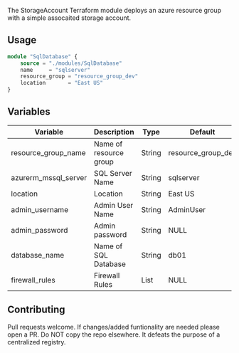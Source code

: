 The StorageAccount Terraform module deploys an azure resource group with a simple assocaited storage account.

## Usage

```terraform
module "SqlDatabase" {
    source = "./modules/SqlDatabase"
    name     = "sqlserver"
    resource_group = "resource_group_dev"
    location       = "East US"
}

```

## Variables

| Variable             	| Description            	| Type    	| Default            	| Required 	|
|----------------------	|------------------------	|---------	|--------------------	|----------	|
| resource_group_name  	| Name of resource group 	| String  	| resource_group_dev 	| True     	|
| azurerm_mssql_server 	| SQL Server Name        	| String  	| sqlserver          	| True     	|
| location             	| Location               	| String  	| East US            	| True     	|
| admin_username       	| Admin User Name        	| String  	| AdminUser          	| True     	|
| admin_password       	| Admin password         	| String  	| NULL               	| True     	|
| database_name        	| Name of SQL Database   	| String  	| db01               	| True     	|
| firewall_rules       	| Firewall Rules         	| List    	| NULL               	| True     	|
## Contributing
Pull requests welcome. If changes/added funtionality are needed please open a PR. Do NOT copy the repo elsewhere. It defeats the purpose of a centralized registry.